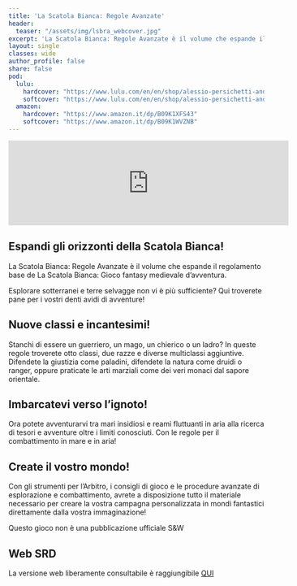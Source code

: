 ```yaml
---
title: 'La Scatola Bianca: Regole Avanzate'
header:
  teaser: "/assets/img/lsbra_webcover.jpg"
excerpt: 'La Scatola Bianca: Regole Avanzate è il volume che espande il regolamento base de La Scatola Bianca: Gioco fantasy medievale d’avventura.'
layout: single
classes: wide
author_profile: false
share: false
pod:
  lulu:
    hardcover: "https://www.lulu.com/en/en/shop/alessio-persichetti-and-roberto-bisceglie/la-scatola-bianca-regole-avanzate-premium-hardcover/hardcover/product-r2prrm.html?page=1&pageSize=4"
    softcover: "https://www.lulu.com/en/en/shop/alessio-persichetti-and-roberto-bisceglie/la-scatola-bianca-regole-avanzante-paperback/paperback/product-zvpr7g.html?page=1&pageSize=4"
  amazon:
    hardcover: "https://www.amazon.it/dp/B09K1XFS43"
    softcover: "https://www.amazon.it/dp/B09K1WVZNB"
---
```


<iframe frameborder="0" src="https://itch.io/embed/1249442" width="552" height="167"><a href="https://ita-translation-alliance.itch.io/la-scatola-bianca-regole-avanzate">La Scatola Bianca: Regole Avanzate by Italian Translation Alliance</a></iframe>

## Espandi gli orizzonti della Scatola Bianca!
La Scatola Bianca: Regole Avanzate è il volume che espande il regolamento base de La Scatola Bianca: Gioco fantasy medievale d’avventura.

Esplorare sotterranei e terre selvagge non vi è più sufficiente? Qui troverete pane per i vostri denti avidi di avventure!

## Nuove classi e incantesimi!
Stanchi di essere un guerriero, un mago, un chierico o un ladro? In queste regole troverete otto classi, due razze e diverse multiclassi aggiuntive. Difendete la giustizia come paladini, difendete la natura come druidi o ranger, oppure praticate le arti marziali come dei veri monaci dal sapore orientale.

## Imbarcatevi verso l’ignoto!
Ora potete avventurarvi tra mari insidiosi e reami fluttuanti in aria alla ricerca di tesori e avventure oltre i limiti conosciuti. Con le regole per il combattimento in mare e in aria!

## Create il vostro mondo!
Con gli strumenti per l’Arbitro, i consigli di gioco e le procedure avanzate di esplorazione e combattimento, avrete a disposizione tutto il materiale necessario per creare la vostra campagna personalizzata in mondi fantastici direttamente dalla vostra immaginazione!

Questo gioco non è una pubblicazione ufficiale S&W

## Web SRD
La versione web liberamente consultabile è raggiungibile [QUI](https://italian-translation-alliance.github.io/lsb-regole-avanzate/)